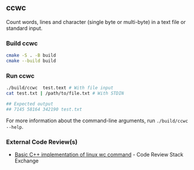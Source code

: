 ## ccwc

Count words, lines and character (single byte or multi-byte) in a text file or standard input. 

### Build ccwc

```bash
cmake -S . -B build
cmake --build build
```

### Run ccwc

```bash
./build/ccwc  test.text # With file input
cat test.txt | /path/to/file.txt # With STDIN

## Expected output
## 7145 58164 342190 test.txt
```

For more information about the command-line arguments, run `./build/ccwc  --help`. 


### External Code Review(s)

* [Basic C++ implementation of linux wc command](https://codereview.stackexchange.com/questions/294364/basic-c-implementation-of-linux-wc-command) - Code Review Stack Exchange